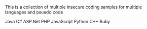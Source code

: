 This is a collection of multiple insecure coding samples for multiple languages and psuedo code

Java
C#
ASP.Net
PHP
JavaScript
Python
C++
Ruby

